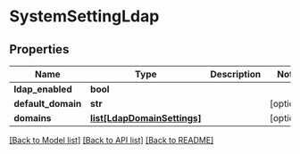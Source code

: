 # SystemSettingLdap

## Properties
Name | Type | Description | Notes
------------ | ------------- | ------------- | -------------
**ldap_enabled** | **bool** |  | 
**default_domain** | **str** |  | [optional] 
**domains** | [**list[LdapDomainSettings]**](LdapDomainSettings.md) |  | [optional] 

[[Back to Model list]](../README.md#documentation-for-models) [[Back to API list]](../README.md#documentation-for-api-endpoints) [[Back to README]](../README.md)


